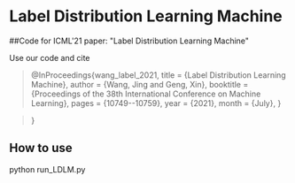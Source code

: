 # Label Distribution Learning Machine

##Code for ICML'21 paper: "Label Distribution Learning Machine"

Use our code and cite
>@InProceedings{wang_label_2021,
  >title = 	 {Label Distribution Learning Machine},
  >author =       {Wang, Jing and Geng, Xin},
  >booktitle = 	 {Proceedings of the 38th International Conference on Machine Learning},
  >pages = 	 {10749--10759},
  >year = 	 {2021},
  >month = 	 {July},
}

>}


## How to use
python run_LDLM.py
